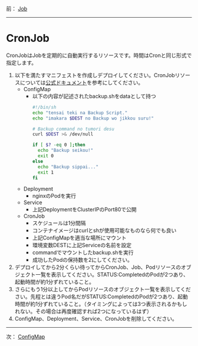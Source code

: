 前： [Job](Job.md)  

---

# CronJob
CronJobはJobを定期的に自動実行するリソースです。時間はCronと同じ形式で指定します。

1. 以下を満たすマニフェストを作成しデプロイしてください。CronJobリソースについては[公式ドキュメント](https://kubernetes.io/docs/tasks/job/automated-tasks-with-cron-jobs/)を参考にしてください。
   - ConfigMap
     - 以下の内容が記述されたbackup.shをdataとして持つ
       ``` sh
       #!/bin/sh
       echo "tensai teki na Backup Script."
       echo "imakara $DEST no Backup wo jikkou suru!"

       # Backup command no tumori desu
       curl $DEST >& /dev/null
       
       if [ $? -eq 0 ];then
         echo "Backup seikou!"
         exit 0
       else
         echo "Backup sippai..."
         exit 1
       fi
       ```
   - Deployment
     - nginxのPodを実行
   - Service
     - 上記DeploymentをClusterIPのPort80で公開
   - CronJob
     - スケジュールは1分間隔
     - コンテナイメージはcurlとshが使用可能なものなら何でも良い
     - 上記ConfigMapを適当な場所にマウント
     - 環境変数DESTに上記Serviceの名前を設定
     - commandでマウントしたbackup.shを実行
     - 成功したPodの保持数を2にしてください。
2. デプロイしてから2分くらい待ってからCronJob、Job、Podリソースのオブジェクト一覧を表示してください。STATUS:CompletedのPodが2つあり、起動時間が約1分ずれていること。
3. さらにもう1分以上してからPodリソースのオブジェクト一覧を表示してください。先程とは違うPod名だがSTATUS:CompletedのPodが2つあり、起動時間が約1分ずれていること。（タイミングによっては3つ表示されるかもしれない。その場合は再度確認すれば2つになっているはず）
4. ConfigMap、Deployment、Service、CronJobを削除してください。
---

次： [ConfigMap](ConfigMap.md)  
